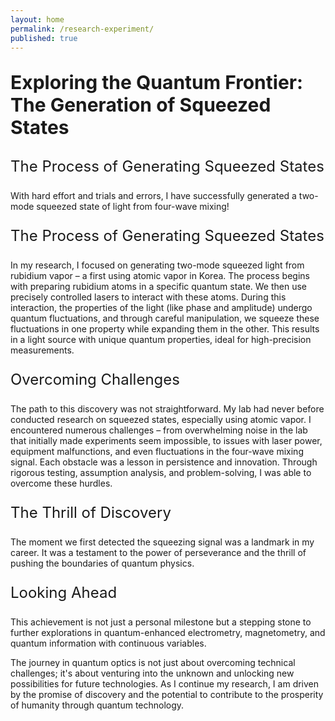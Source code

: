 ```yaml
---
layout: home
permalink: /research-experiment/
published: true
---
```


<p style="font-size: 30px;"><b>Exploring the Quantum Frontier: The Generation of Squeezed States</b></p>

<p style="font-size: 24px;">The Process of Generating Squeezed States</p>

With hard effort and trials and errors, I have successfully generated a two-mode squeezed state of light from four-wave mixing!




<p style="font-size: 24px;">The Process of Generating Squeezed States</p>

In my research, I focused on generating two-mode squeezed light from rubidium vapor – a first using atomic vapor in Korea. The process begins with preparing rubidium atoms in a specific quantum state. We then use precisely controlled lasers to interact with these atoms. During this interaction, the properties of the light (like phase and amplitude) undergo quantum fluctuations, and through careful manipulation, we squeeze these fluctuations in one property while expanding them in the other. This results in a light source with unique quantum properties, ideal for high-precision measurements.

<p style="font-size: 24px;">Overcoming Challenges</p>

The path to this discovery was not straightforward. My lab had never before conducted research on squeezed states, especially using atomic vapor. I encountered numerous challenges – from overwhelming noise in the lab that initially made experiments seem impossible, to issues with laser power, equipment malfunctions, and even fluctuations in the four-wave mixing signal. Each obstacle was a lesson in persistence and innovation. Through rigorous testing, assumption analysis, and problem-solving, I was able to overcome these hurdles.

<p style="font-size: 24px;">The Thrill of Discovery</p>

The moment we first detected the squeezing signal was a landmark in my career. It was a testament to the power of perseverance and the thrill of pushing the boundaries of quantum physics.

<p style="font-size: 24px;">Looking Ahead</p>

This achievement is not just a personal milestone but a stepping stone to further explorations in quantum-enhanced electrometry, magnetometry, and quantum information with continuous variables.

The journey in quantum optics is not just about overcoming technical challenges; it's about venturing into the unknown and unlocking new possibilities for future technologies. As I continue my research, I am driven by the promise of discovery and the potential to contribute to the prosperity of humanity through quantum technology.
